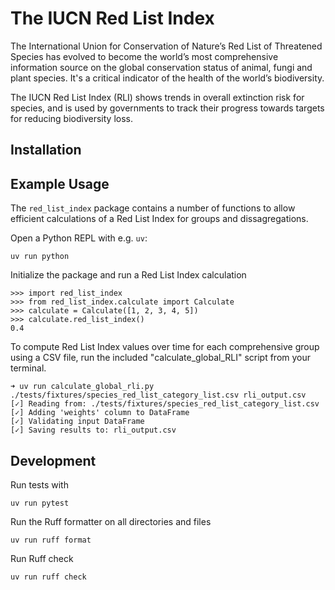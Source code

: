# The IUCN Red List Index

The International Union for Conservation of Nature’s Red List of Threatened Species has evolved to become the world’s most comprehensive information source on the global conservation status of animal, fungi and plant species. It's a critical indicator of the health of the world’s biodiversity.

The IUCN Red List Index (RLI) shows trends in overall extinction risk for species, and is used by governments to track their progress towards targets for reducing biodiversity loss.

## Installation

## Example Usage

The `red_list_index` package contains a number of functions to allow efficient
calculations of a Red List Index for groups and dissagregations. 

Open a Python REPL with e.g. `uv`:
```
uv run python
```

Initialize the package and run a Red List Index calculation
```
>>> import red_list_index
>>> from red_list_index.calculate import Calculate
>>> calculate = Calculate([1, 2, 3, 4, 5])
>>> calculate.red_list_index()
0.4
```

To compute Red List Index values over time for each comprehensive group using a CSV file, run the included "calculate_global_RLI" script from your terminal.
```
➜ uv run calculate_global_rli.py ./tests/fixtures/species_red_list_category_list.csv rli_output.csv
[✓] Reading from: ./tests/fixtures/species_red_list_category_list.csv
[✓] Adding 'weights' column to DataFrame
[✓] Validating input DataFrame
[✓] Saving results to: rli_output.csv
```


## Development

Run tests with 
```
uv run pytest
```

Run the Ruff formatter on all directories and files
```
uv run ruff format
```

Run Ruff check
```
uv run ruff check
```